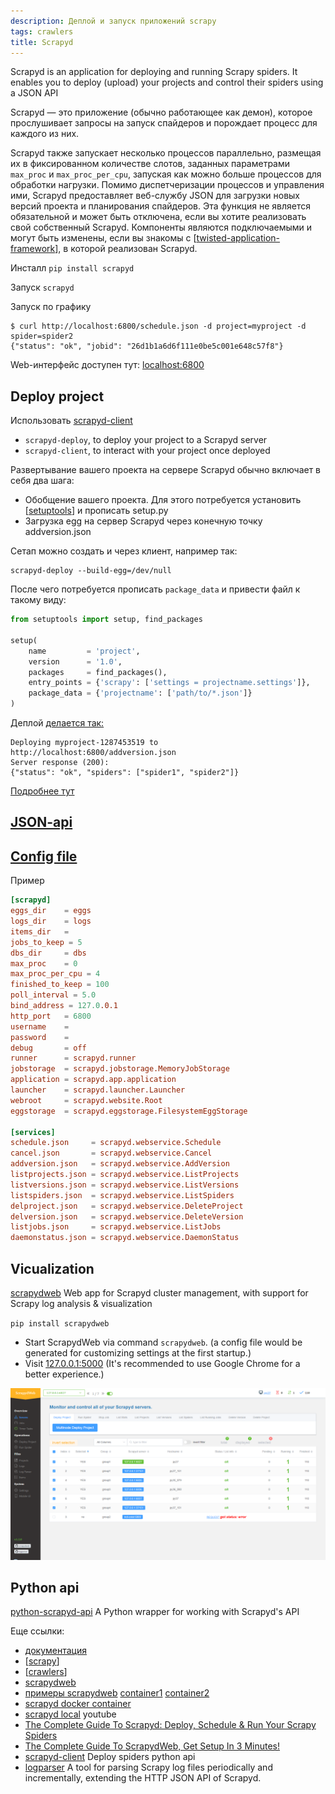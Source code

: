 ```yaml
---
description: Деплой и запуск приложений scrapy
tags: crawlers
title: Scrapyd
---
```

Scrapyd is an application for deploying and running Scrapy spiders. It enables you to deploy (upload) your projects and control their spiders using a JSON API

Scrapyd — это приложение (обычно работающее как демон), которое прослушивает запросы на запуск спайдеров и порождает процесс для каждого из них.

Scrapyd также запускает несколько процессов параллельно, размещая их в фиксированном количестве слотов, заданных параметрами `max_proc` и `max_proc_per_cpu`, запуская как можно больше процессов для обработки нагрузки. Помимо диспетчеризации процессов и управления ими, Scrapyd предоставляет веб-службу JSON для загрузки новых версий проекта и планирования спайдеров. Эта функция не является обязательной и может быть отключена, если вы хотите реализовать свой собственный Scrapyd. Компоненты являются подключаемыми и могут быть изменены, если вы знакомы с [[twisted-application-framework]], в которой реализован Scrapyd.

Инсталл `pip install scrapyd`

Запуск `scrapyd`

Запуск по графику

```shell
$ curl http://localhost:6800/schedule.json -d project=myproject -d spider=spider2
{"status": "ok", "jobid": "26d1b1a6d6f111e0be5c001e648c57f8"}
```

Web-интерфейс доступен тут: [localhost:6800](http://localhost:6800/)

## Deploy project

Использовать [scrapyd-client](https://github.com/scrapy/scrapyd-client)

- `scrapyd-deploy`, to deploy your project to a Scrapyd server
- `scrapyd-client`, to interact with your project once deployed

Развертывание вашего проекта на сервере Scrapyd обычно включает в себя два шага:

- Обобщение вашего проекта. Для этого потребуется установить [[setuptools]] и прописать setup.py
- Загрузка egg на сервер Scrapyd через конечную точку addversion.json

Сетап можно создать и через клиент, например так:

```shell
scrapyd-deploy --build-egg=/dev/null
```

После чего потребуется прописать `package_data` и привести файл к такому виду:

```python
from setuptools import setup, find_packages

setup(
    name         = 'project',
    version      = '1.0',
    packages     = find_packages(),
    entry_points = {'scrapy': ['settings = projectname.settings']},
    package_data = {'projectname': ['path/to/*.json']}
)
```

Деплой [делается так:](https://github.com/scrapy/scrapyd-client#deploying-a-project)

```shell
Deploying myproject-1287453519 to http://localhost:6800/addversion.json
Server response (200):
{"status": "ok", "spiders": ["spider1", "spider2"]}
```

[Подробнее тут](https://github.com/scrapy/scrapyd-client#deploying-a-project)

## [JSON-api](https://scrapyd.readthedocs.io/en/stable/api.html)

## [Config file](https://scrapyd.readthedocs.io/en/stable/config.html)

Пример

```conf
[scrapyd]
eggs_dir    = eggs
logs_dir    = logs
items_dir   =
jobs_to_keep = 5
dbs_dir     = dbs
max_proc    = 0
max_proc_per_cpu = 4
finished_to_keep = 100
poll_interval = 5.0
bind_address = 127.0.0.1
http_port   = 6800
username    =
password    =
debug       = off
runner      = scrapyd.runner
jobstorage  = scrapyd.jobstorage.MemoryJobStorage
application = scrapyd.app.application
launcher    = scrapyd.launcher.Launcher
webroot     = scrapyd.website.Root
eggstorage  = scrapyd.eggstorage.FilesystemEggStorage

[services]
schedule.json     = scrapyd.webservice.Schedule
cancel.json       = scrapyd.webservice.Cancel
addversion.json   = scrapyd.webservice.AddVersion
listprojects.json = scrapyd.webservice.ListProjects
listversions.json = scrapyd.webservice.ListVersions
listspiders.json  = scrapyd.webservice.ListSpiders
delproject.json   = scrapyd.webservice.DeleteProject
delversion.json   = scrapyd.webservice.DeleteVersion
listjobs.json     = scrapyd.webservice.ListJobs
daemonstatus.json = scrapyd.webservice.DaemonStatus
```

## Vicualization

[scrapydweb](https://github.com/my8100/scrapydweb) Web app for Scrapyd cluster management, with support for Scrapy log analysis & visualization

`pip install scrapydweb`

- Start ScrapydWeb via command `scrapydweb`. (a config file would be generated for customizing settings at the first startup.)
- Visit [127.0.0.1:5000](http://127.0.0.1:5000) (It's recommended to use Google Chrome for a better experience.)

![scrapyd web](../attachments/2022-06-13-17-04-31.png)

## Python api

[python-scrapyd-api](https://github.com/djm/python-scrapyd-api) A Python wrapper for working with Scrapyd's API

Еще ссылки:

- [документация](https://scrapyd.readthedocs.io/en/stable/)
- [[scrapy]]
- [[crawlers]]
- [scrapydweb](https://github.com/my8100/scrapydweb)
- [примеры scrapydweb](https://github.com/my8100/files) [container1](https://hub.docker.com/r/chinaclark1203/scrapydweb) [container2](https://hub.docker.com/r/thecjw/scrapydweb)
- [scrapyd docker container](https://hub.docker.com/r/vimagick/scrapyd)
- [scrapyd local](https://youtu.be/PZKH5S0C8EI) youtube
- [The Complete Guide To Scrapyd: Deploy, Schedule & Run Your Scrapy Spiders](https://scrapeops.io/python-scrapy-playbook/extensions/scrapy-scrapyd-guide/)
- [The Complete Guide To ScrapydWeb, Get Setup In 3 Minutes!](https://scrapeops.io/python-scrapy-playbook/extensions/scrapydweb-guide/)
- [scrapyd-client](https://github.com/scrapy/scrapyd-client#deploying-a-project) Deploy spiders python api
- [logparser](https://github.com/my8100/logparser) A tool for parsing Scrapy log files periodically and incrementally, extending the HTTP JSON API of Scrapyd.

[//begin]: # "Autogenerated link references for markdown compatibility"
[twisted-application-framework]: twisted-application-framework "Twisted application framework"
[setuptools]: setuptools "Setuptools"
[scrapy]: scrapy "Scrapy"
[crawlers]: ../lists/crawlers "Crawlers"
[//end]: # "Autogenerated link references"